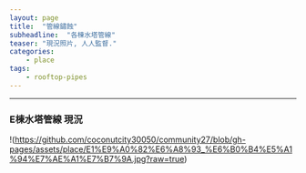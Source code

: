 ```yaml
---
layout: page
title:  "管線鏽蝕"
subheadline:  "各棟水塔管線"
teaser: "現況照片, 人人監督."
categories:
    - place
tags:
    - rooftop-pipes
---
```


---
### E棟水塔管線 現況
!(https://github.com/coconutcity30050/community27/blob/gh-pages/assets/place/E1%E9%A0%82%E6%A8%93_%E6%B0%B4%E5%A1%94%E7%AE%A1%E7%B7%9A.jpg?raw=true)

